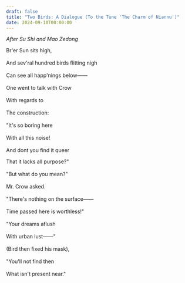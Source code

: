 ```yaml
---
draft: false
title: "Two Birds: A Dialogue (To the Tune 'The Charm of Niannu')"
date: 2024-09-10T00:00:00
---
```


*After Su Shi and Mao Zedong*

Br'er Sun sits high, <br>  
And sev'ral hundred birds flitting nigh <br>  
Can see all happ'nings below—— <br>  
One went to talk with Crow <br>  
With regards to <br>  
The construction: <br>  
"It's so boring here <br>  
With all this noise! <br>  
And dont you find it queer <br>  

That it lacks all purpose?" <br>  
"But what do you mean?" <br>  
Mr. Crow asked. <br>  
"There's nothing on the surface—— <br>  
Time passed here is worthless!" <br>  
"Your dreams aflush <br>  
With urban lust——" <br>  
(Bird then fixed his mask), <br>  
"You'll not find then <br>   
What isn't present near."